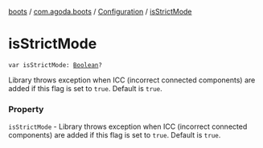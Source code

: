 [boots](../../index.md) / [com.agoda.boots](../index.md) / [Configuration](index.md) / [isStrictMode](./is-strict-mode.md)

# isStrictMode

`var isStrictMode: `[`Boolean`](https://kotlinlang.org/api/latest/jvm/stdlib/kotlin/-boolean/index.html)`?`

Library throws exception when ICC (incorrect connected components) are added
    if this flag is set to `true`. Default is `true`.

### Property

`isStrictMode` - Library throws exception when ICC (incorrect connected components) are added
    if this flag is set to `true`. Default is `true`.